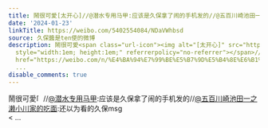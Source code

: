 ```yaml
---
title: 鬧很可愛[太开心]//@潜水专用马甲:应该是久保拿了闹的手机发的//@五百川崎池田一之濑小川家的吃面:还以为看的久保msg - 转发 @冨里奈央:&ensp;冨里奈央#冨里奈央...
date: '2024-01-23'
linkTitle: https://weibo.com/5402554084/NDaVWhbsd
source: 久保醬是ten使的微博
description: 鬧很可愛<span class="url-icon"><img alt="[太开心]" src="https://h5.sinaimg.cn/m/emoticon/icon/default/d_taikaixin-b7d86de3fd.png"
  style="width:1em; height:1em;" referrerpolicy="no-referrer"></span>//<a href="https://weibo.com/n/%E6%BD%9C%E6%B0%B4%E4%B8%93%E7%94%A8%E9%A9%AC%E7%94%B2">@潜水专用马甲</a>:应该是久保拿了闹的手机发的//<a
  href="https://weibo.com/n/%E4%BA%94%E7%99%BE%E5%B7%9D%E5%B4%8E%E6%B1%A0%E7%94%B0%E4%B8%80%E4%B9%8B%E6%BF%91%E5%B0%8F%E5%B7%9D%E5%AE%B6%E7%9A%84%E5%90%83%E9%9D%A2">@五百川崎池田一之濑小川家的吃面</a>:还以为看的久保msg<br><
  ...
disable_comments: true
---
```

鬧很可愛<span class="url-icon"><img alt="[太开心]" src="https://h5.sinaimg.cn/m/emoticon/icon/default/d_taikaixin-b7d86de3fd.png" style="width:1em; height:1em;" referrerpolicy="no-referrer"></span>//<a href="https://weibo.com/n/%E6%BD%9C%E6%B0%B4%E4%B8%93%E7%94%A8%E9%A9%AC%E7%94%B2">@潜水专用马甲</a>:应该是久保拿了闹的手机发的//<a href="https://weibo.com/n/%E4%BA%94%E7%99%BE%E5%B7%9D%E5%B4%8E%E6%B1%A0%E7%94%B0%E4%B8%80%E4%B9%8B%E6%BF%91%E5%B0%8F%E5%B7%9D%E5%AE%B6%E7%9A%84%E5%90%83%E9%9D%A2">@五百川崎池田一之濑小川家的吃面</a>:还以为看的久保msg<br>< ...